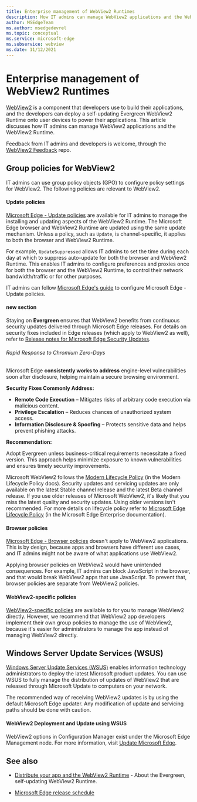 ```yaml
---
title: Enterprise management of WebView2 Runtimes
description: How IT admins can manage WebView2 applications and the WebView2 Runtime.
author: MSEdgeTeam
ms.author: msedgedevrel
ms.topic: conceptual
ms.service: microsoft-edge
ms.subservice: webview
ms.date: 11/12/2021
---
```

# Enterprise management of WebView2 Runtimes
<!-- old title: # Manage WebView2 applications -->

[WebView2](../index.md) is a component that developers use to build their applications, and the developers can deploy a self-updating Evergreen WebView2 Runtime onto user devices to power their applications.  This article discusses how IT admins can manage WebView2 applications and the WebView2 Runtime.  

Feedback from IT admins and developers is welcome, through the [WebView2 Feedback](https://github.com/MicrosoftEdge/WebViewFeedback) repo.


<!-- ====================================================================== -->
## Group policies for WebView2

IT admins can use group policy objects (GPO) to configure policy settings for WebView2.  The following policies are relevant to WebView2.


<!-- ------------------------------ -->
#### Update policies

[Microsoft Edge - Update policies](/deployedge/microsoft-edge-update-policies) are available for IT admins to manage the installing and updating aspects of the WebView2 Runtime.  The Microsoft Edge browser and WebView2 Runtime are updated using the same update mechanism.  Unless a policy, such as `Update`, is channel-specific, it applies to both the browser and WebView2 Runtime.

For example, `UpdateSuppressed` allows IT admins to set the time during each day at which to suppress auto-update for both the browser and WebView2 Runtime.  This enables IT admins to configure preferences and proxies once for both the browser and the WebView2 Runtime, to control their network bandwidth/traffic or for other purposes.

IT admins can follow [Microsoft Edge's guide](/deployedge/configure-microsoft-edge) to configure Microsoft Edge - Update policies.


<!-- ------------------------------ -->
#### new section

Staying on **Evergreen** ensures that WebView2 benefits from continuous security updates delivered through Microsoft Edge releases.  For details on security fixes included in Edge releases (which apply to WebView2 as well), refer to [Release notes for Microsoft Edge Security Updates](/deployedge/microsoft-edge-relnotes-security).


<!-- ---------- -->
###### Rapid Response to Chromium Zero-Days

Microsoft Edge **consistently works to address** engine-level vulnerabilities soon after disclosure, helping maintain a secure browsing environment.

**Security Fixes Commonly Address:**

* **Remote Code Execution** – Mitigates risks of arbitrary code execution via malicious content.
* **Privilege Escalation** – Reduces chances of unauthorized system access.
* **Information Disclosure & Spoofing** – Protects sensitive data and helps prevent phishing attacks.

**Recommendation:**

Adopt Evergreen unless business-critical requirements necessitate a fixed version.  This approach helps minimize exposure to known vulnerabilities and ensures timely security improvements.

Microsoft WebView2 follows the [Modern Lifecycle Policy](/lifecycle/policies/modern) (in the Modern Lifecycle Policy docs).  Security updates and servicing updates are only available on the latest Stable channel release and the latest Beta channel release.  If you use older releases of Microsoft WebView2, it's likely that you miss the latest quality and security updates.  Using older versions isn't recommended.  For more details on lifecycle policy refer to [Microsoft Edge Lifecycle Policy](/deployedge/microsoft-edge-support-lifecycle) (in the Microsoft Edge Enterprise documentation).
 

<!-- ------------------------------ -->
#### Browser policies

[Microsoft Edge - Browser policies](/deployedge/microsoft-edge-policies) doesn't apply to WebView2 applications.  This is by design, because apps and browsers have different use cases, and IT admins might not be aware of what applications use WebView2.  

Applying browser policies on WebView2 would have unintended consequences.  For example, IT admins can block JavaScript in the browser, and that would break WebView2 apps that use JavaScript.  To prevent that, browser policies are separate from WebView2 policies.


<!-- ------------------------------ -->
#### WebView2-specific policies

[WebView2-specific policies](/deployedge/microsoft-edge-webview-policies) are available to for you<!--dev, or admin?--> to manage WebView2 directly.  However, we recommend that WebView2 app developers implement their own group policies to manage the use of WebView2, because it's easier for administrators to manage the app instead of managing WebView2 directly.


<!-- ====================================================================== -->
## Windows Server Update Services (WSUS)

[Windows Server Update Services (WSUS)](/windows-server/administration/windows-server-update-services/get-started/windows-server-update-services-wsus) enables information technology administrators to deploy the latest Microsoft product updates. You can use WSUS to fully manage the distribution of updates of WebView2 that are released through Microsoft Update to computers on your network.

The recommended way of receiving WebView2 updates is by using the default Microsoft Edge updater.  Any modification of update and servicing paths should be done with caution.


<!-- ------------------------------ -->
#### WebView2 Deployment and Update using WSUS

WebView2 options in Configuration Manager exist under the Microsoft Edge Management node. For more information, visit [Update Microsoft Edge](/mem/configmgr/apps/deploy-use/deploy-edge).


<!-- ====================================================================== -->
## See also

* [Distribute your app and the WebView2 Runtime](./distribution.md) - About the Evergreen, self-updating WebView2 Runtime.

<!-- External: -->
* [Microsoft Edge release schedule](/deployedge/microsoft-edge-release-schedule)
